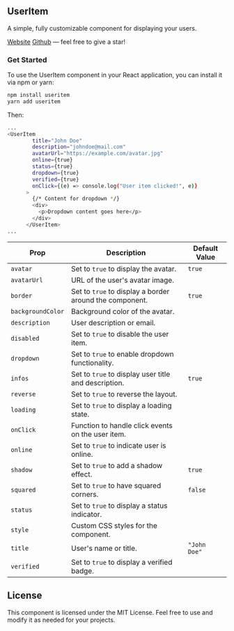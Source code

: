 ## UserItem

A simple, fully customizable component for displaying your users.

[Website](https://dub.sh/useritem)
[Github](https://dub.sh/useritem-github) — feel free to give a star!

### Get Started

To use the UserItem component in your React application, you can install it via npm or yarn:

```bash
npm install useritem
yarn add useritem
```

Then:

```bash
...
<UserItem
        title="John Doe"
        description="johndoe@mail.com"
        avatarUrl="https://example.com/avatar.jpg"
        online={true}
        status={true}
        dropdown={true}
        verified={true}
        onClick={(e) => console.log("User item clicked!", e)}
      >
        {/* Content for dropdown */}
        <div>
          <p>Dropdown content goes here</p>
        </div>
      </UserItem>
...
```

| Prop            | Description                                                             | Default Value |
|-----------------|-------------------------------------------------------------------------|---------------|
| `avatar`        | Set to `true` to display the avatar.                                    | `true`        |
| `avatarUrl`     | URL of the user's avatar image.                                         |               |
| `border`        | Set to `true` to display a border around the component.                 | `true`        |
| `backgroundColor` | Background color of the avatar.                                       |               |
| `description`   | User description or email.                                              |               |
| `disabled`      | Set to `true` to disable the user item.                                 |               |
| `dropdown`      | Set to `true` to enable dropdown functionality.                         |               |
| `infos`         | Set to `true` to display user title and description.                    | `true`        |
| `reverse`       | Set to `true` to reverse the layout.                                    |               |
| `loading`       | Set to `true` to display a loading state.                               |               |
| `onClick`       | Function to handle click events on the user item.                       |               |
| `online`        | Set to `true` to indicate user is online.                               |               |
| `shadow`        | Set to `true` to add a shadow effect.                                   | `true`        |
| `squared`       | Set to `true` to have squared corners.                                  | `false`       |
| `status`        | Set to `true` to display a status indicator.                            |               |
| `style`         | Custom CSS styles for the component.                                    |               |
| `title`         | User's name or title.                                                   | `"John Doe"`  |
| `verified`      | Set to `true` to display a verified badge.                              |               |

## License
This component is licensed under the MIT License. Feel free to use and modify it as needed for your projects.